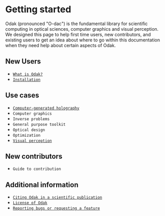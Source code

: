 # Getting started
Odak (pronounced "O-dac") is the fundamental library for scientific computing in optical sciences, computer graphics and visual perception.
We designed this page to help first time users, new contributors, and existing users to get an idea about where to go within this documentation when they need help about certain aspects of Odak.

## New Users

- [`What is Odak?`](odak/beginning.md)
- [`Installation`](odak/installation.md)

## Use cases

- [`Computer-generated holography`](cgh.md)
- `Computer graphics`
- `Inverse problems`
- `General purpose toolkit`
- `Optical design`
- `Optimization`
- [`Visual perception`](perception.md)

## New contributors

- `Guide to contribution`

## Additional information

- [`Citing Odak in a scientific publication`](https://zenodo.org/badge/latestdoi/3987171)
- [`License of Odak`](https://github.com/kunguz/odak/blob/master/LICENSE.txt)
- [`Reporting bugs or requesting a feature`](https://github.com/kunguz/odak/issues)
